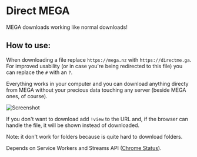 # Direct MEGA
MEGA downloads working like normal downloads!

## How to use:

When downloading a file replace `https://mega.nz` with `https://directme.ga`. For
improved usability (or in case you're being redirected to this file) you can
replace the `#` with an `?`.

Everything works in your computer and you can download anything directy from MEGA
without your precious data touching any server (beside MEGA ones, of course).

![Screenshot](https://i.imgur.com/750OurF.png)

If you don't want to download add `!view` to the URL and, if the browser can handle the
file, it will be shown instead of downloaded.

Note: it don't work for folders because is quite hard to download folders.

Depends on Service Workers and Streams API ([Chrome Status](https://www.chromestatus.com/feature/4531143755956224)).
